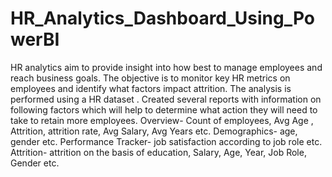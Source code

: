 # HR_Analytics_Dashboard_Using_PowerBI
HR analytics aim to provide insight into how best to manage employees and reach business goals. The objective is to monitor key HR metrics on employees and identify what factors impact attrition. The analysis is performed using a HR dataset .
Created several reports with information on following factors which will help  to determine what action they will need to take to retain more employees.
Overview- Count of  employees, Avg Age , Attrition, attrition rate, Avg Salary, Avg Years etc.
Demographics- age, gender etc.
Performance Tracker- job satisfaction according to job role etc.
Attrition- attrition  on the basis of education, Salary, Age, Year, Job Role, Gender etc.
